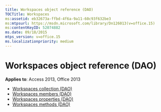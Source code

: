 ```yaml
---
title: Workspaces object reference (DAO)
TOCTitle: Workspaces
ms:assetid: eb32673a-ffbd-4f6a-9a11-60c93f632be3
ms:mtpsurl: https://msdn.microsoft.com/library/Dn126013(v=office.15)
ms:contentKeyID: 52074882
ms.date: 09/18/2015
mtps_version: v=office.15
ms.localizationpriority: medium
---
```


# Workspaces object reference (DAO)

**Applies to**: Access 2013, Office 2013

- [Workspaces collection (DAO)](workspaces-collection-dao.md)
- [Workspaces members (DAO)](workspaces-members-dao.md)
- [Workspaces properties (DAO)](workspaces-properties-dao.md)
- [Workspaces methods (DAO)](workspaces-methods-dao.md)

